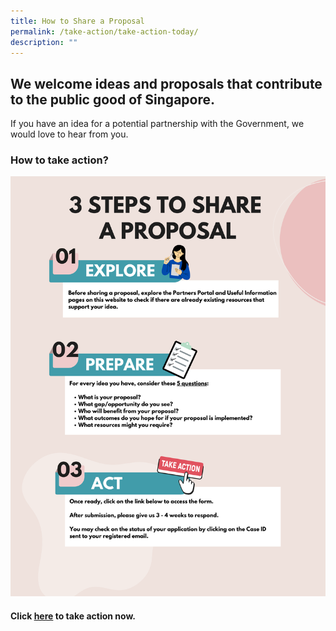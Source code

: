 ```yaml
---
title: How to Share a Proposal
permalink: /take-action/take-action-today/
description: ""
---
```

## We welcome ideas and proposals that contribute to the public good of Singapore.

If you have an idea for a potential partnership with the Government, we would love to hear from you.


### How to take action? 

![](/images/sgpo%20-%20proposal.png)

#### Click [here](https://go.gov.sg/sgpostageform) to take action now.